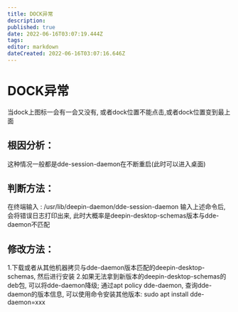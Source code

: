 ```yaml
---
title: DOCK异常
description: 
published: true
date: 2022-06-16T03:07:19.444Z
tags: 
editor: markdown
dateCreated: 2022-06-16T03:07:16.646Z
---
```


# DOCK异常
当dock上图标一会有一会又没有, 或者dock位置不能点击,或者dock位置变到最上面
## 根因分析：
这种情况一般都是dde-session-daemon在不断重启(此时可以进入桌面)

## 判断方法：

在终端输入 : /usr/lib/deepin-daemon/dde-session-daemon 输入上述命令后, 会将错误日志打印出来, 此时大概率是deepin-desktop-schemas版本与dde-daemon不匹配

## 修改方法：

1.下载或者从其他机器拷贝与dde-daemon版本匹配的deepin-desktop-schemas, 然后进行安装
2.如果无法拿到新版本的deepin-desktop-schemas的deb包, 可以将dde-daemon降级; 通过apt policy dde-daemon, 查询dde-daemon的版本信息, 可以使用命令安装其他版本: sudo apt install dde-daemon=xxx